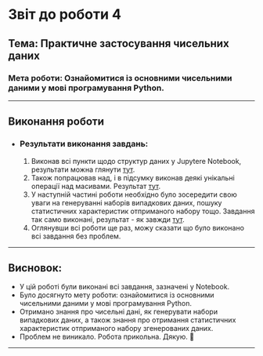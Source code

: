 # Звіт до роботи 4
## Тема: Практичне застосування чисельних даних  
### Мета роботи: Ознайомитися із основними чисельними даними у мові програмування Python.

---

## Виконання роботи

* ### Результати виконання завдань:
    1. Виконав всі пункти щодо структур даних у Jupytere Notebook, результати можна глянути [тут](./2_numpy_types.ipynb). 
    1. Також попрацював над, і в підсумку виконав деякі унікальні операції над масивами. Результат [тут](./3_numpy_operations.ipynb).
    1. У наступній частині роботи необхідно було зосередити свою уваги на генеруванні наборів випадкових даних, пошуку статистичних характеристик отприманого набору тощо. Завдання так само виконані, результат - як завжди [тут](./4_numpy_statistic.ipynb).
    1. Оглянувши всі роботи ще раз, можу сказати що було виконано всі завдання без проблем.

---

## Висновок:

- У цій роботі були виконані всі завдання, зазначені у Notebook.
- Було досягнуто мету роботи: ознайомитися із основними чисельними даними у мові програмування Python.
- Отримано знання про чисельні дані, як генерувати набори випадкових даних, а також знання про отримання статистичних характеристик отприманого набору згенерованих даних.
- Проблем не виникало. Робота прикольна. Дякую. 🪿

---